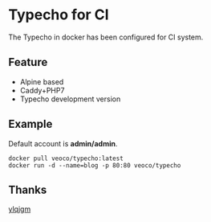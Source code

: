 # Typecho for CI

The Typecho in docker has been configured for CI system.

## Feature

- Alpine based
- Caddy+PHP7
- Typecho development version

## Example

Default account is **admin/admin**.

```
docker pull veoco/typecho:latest
docker run -d --name=blog -p 80:80 veoco/typecho
```

## Thanks
[ylqjgm](https://github.com/ylqjgm/Alpine)
